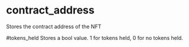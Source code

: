 # contract_address
Stores the contract address of the NFT

#tokens_held
Stores a bool value. 1 for tokens held, 0 for no tokens held. 
